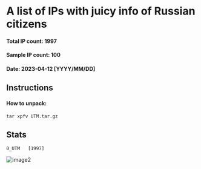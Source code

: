 # A list of IPs with juicy info of Russian citizens
#### Total IP count: 1997
#### Sample IP count: 100
#### Date: 2023-04-12 [YYYY/MM/DD]
## Instructions
#### How to unpack:
```
tar xpfv UTM.tar.gz
```
## Stats
```
0_UTM	[1997]
```
![image2](https://user-images.githubusercontent.com/125568681/231409171-117a2025-ba7f-4874-a29e-682414551ebc.png)
